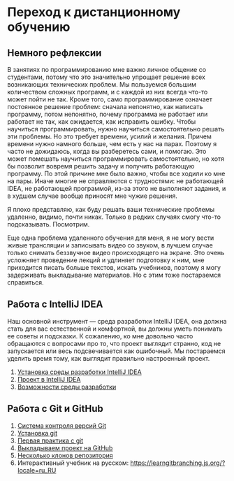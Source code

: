 # Переход к дистанционному обучению

## Немного рефлексии

В занятиях по программированию мне важно личное общение со студентами, потому что это значительно упрощает
решение всех возникающих технических проблем. Мы пользуемся большим количеством сложных программ, и с каждой из
них всегда что-то может пойти не так. Кроме того, само программирование означает постоянное решение проблем:
сначала непонятно, как написать программу, потом непонятно, почему программа не работает или работает не так,
как ожидается, как исправить ошибку. Чтобы научиться программировать, нужно научиться самостоятельно решать
эти проблемы. Но это требует времени, усилий и желания. Причем времени нужно намного больше, чем есть у нас
на парах. Поэтому я часто не дожидаюсь, когда вы разберетесь сами, и помогаю. Это может помешать научиться
программировать самостоятельно, но хотя бы позволит вовремя
решить задачу и получить работающую программу. По этой причине мне было важно, чтобы все ходили ко мне на пары.
Иначе многие не справляются с трудностями: не работающей IDEA, не работающей программой, из-за этого не
выполняют задания, и в худшем случае вообще приносят мне чужие решения.

Я плохо представляю, как буду решать ваши технические проблемы удаленно, видимо, почти никак. Только в редких
случаях смогу что-то подсказывать. Посмотрим.

Еще одна проблема удаленного обучения для меня, я не могу вести живые трансляции и записывать видео со звуком,
в лучшем случае только снимать беззвучное видео происходящего на экране. Это очень усложняет проведение лекций
и удлиняет подготовку к ним, мне приходится писать больше текстов, искать учебников, поэтому я могу задерживать
выкладывание материалов. Но с этим тоже постараемся справиться. 

## Работа с IntelliJ IDEA

Наш основной инструмент — среда разработки IntelliJ IDEA, она должна стать для вас естественной и комфортной,
вы должны уметь понимать ее советы и подсказки. К сожалению, ко мне довольно часто обращаются с вопросами про
то, что проект выглядит странно, код не запускается или весь подсвечивается как ошибочный. Мы постараемся
уделить время тому, как выглядит правильно настроенный проект. 

1. [Установка среды разработки IntelliJ IDEA](intellij-idea-install)
1. [Проект в IntelliJ IDEA](intellij-idea-configure)
1. [Возможности среды разработки](idea-features)

## Работа с Git и GitHub

1. [Система контроля версий Git](git-basics)
1. [Установка git](git-install)
1. [Первая практика с git](git-first-practice)
1. [Выкладываем проект на GitHub](github)
1. [Несколько клонов репозитория](several-repos)
1. Интерактивный учебник на русском: https://learngitbranching.js.org/?locale=ru_RU
